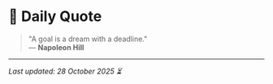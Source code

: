 # 📜 Daily Quote

> "A goal is a dream with a deadline."  
> — **Napoleon Hill**

---

_Last updated: 28 October 2025 ⏳_
